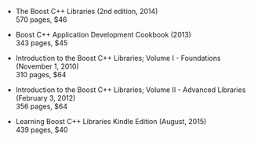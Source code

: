 
* The Boost C++ Libraries (2nd edition, 2014)
<br> 570 pages, $46

* Boost C++ Application Development Cookbook (2013)
<br> 343 pages, $45

* Introduction to the Boost C++ Libraries; Volume I - Foundations (November 1, 2010)
<br> 310 pages, $64

* Introduction to the Boost C++ Libraries; Volume II - Advanced Libraries (February 3, 2012)
<br> 356 pages, $64

* Learning Boost C++ Libraries Kindle Edition (August, 2015)
<br> 439 pages, $40
